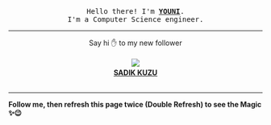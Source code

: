 
<p align='center'>
<samp>
Hello there! I'm <b><a rel='nofollow noopener noreferrer' target='_blank' href='https://github.com/abdelyouni'>YOUNI</a></b>.
<br>I'm a Computer Science engineer.
</samp>
</p>
<hr>
<p align='center'>
<span>Say hi ✋ to my new follower </span></br></br>
<img src='https://avatars2.githubusercontent.com/u/23168063?s=100&amp;v=4'><img src='https://maisonpizza.com/github/abdelyouni/1609916822_img.png' width='1' height='1'><b></br>
<a rel='nofollow noopener noreferrer' target='_blank' href='https://github.com/sadikkuzu'>SADIK KUZU</a></b></br></br>
</p>
<hr>
<b>Follow me, then refresh this page twice (Double Refresh) to see the Magic ✨😉</b> 